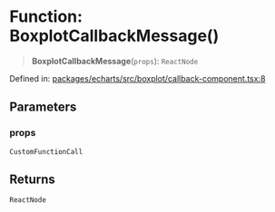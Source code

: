 # Function: BoxplotCallbackMessage()

> **BoxplotCallbackMessage**(`props`): `ReactNode`

Defined in: [packages/echarts/src/boxplot/callback-component.tsx:8](https://github.com/GeoDaCenter/openassistant/blob/95db62ddd98ea06cccc7750f9f0e37556d8bf20e/packages/echarts/src/boxplot/callback-component.tsx#L8)

## Parameters

### props

`CustomFunctionCall`

## Returns

`ReactNode`
